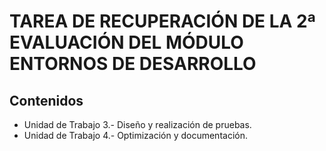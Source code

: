 # TAREA DE RECUPERACIÓN DE LA 2ª EVALUACIÓN DEL MÓDULO ENTORNOS DE DESARROLLO

## Contenidos
- Unidad de Trabajo 3.- Diseño y realización de pruebas.
- Unidad de Trabajo 4.- Optimización y documentación.

